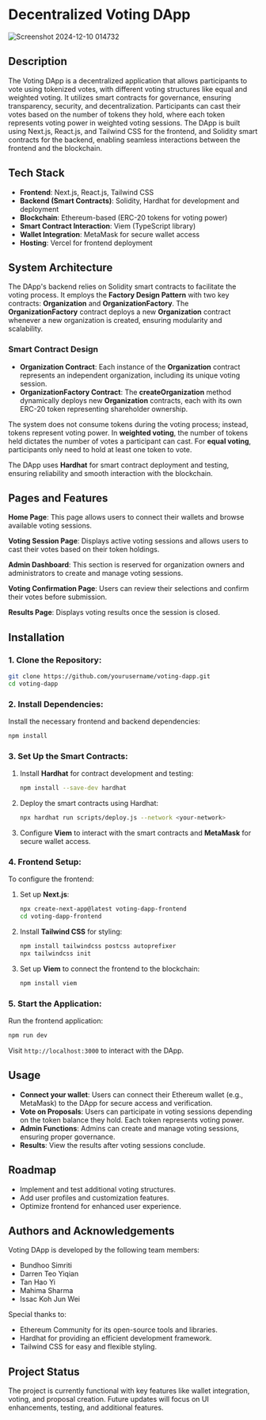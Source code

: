 # Decentralized Voting DApp 

![Screenshot 2024-12-10 014732](https://github.com/user-attachments/assets/8849440a-80ee-4c8a-864b-bbbbe3e9f071)

## Description

The Voting DApp is a decentralized application that allows participants to vote using tokenized votes, with different voting structures like equal and weighted voting. It utilizes smart contracts for governance, ensuring transparency, security, and decentralization. Participants can cast their votes based on the number of tokens they hold, where each token represents voting power in weighted voting sessions. The DApp is built using Next.js, React.js, and Tailwind CSS for the frontend, and Solidity smart contracts for the backend, enabling seamless interactions between the frontend and the blockchain.

## Tech Stack

- **Frontend**: Next.js, React.js, Tailwind CSS
- **Backend (Smart Contracts)**: Solidity, Hardhat for development and deployment
- **Blockchain**: Ethereum-based (ERC-20 tokens for voting power)
- **Smart Contract Interaction**: Viem (TypeScript library)
- **Wallet Integration**: MetaMask for secure wallet access
- **Hosting**: Vercel for frontend deployment

## System Architecture

The DApp's backend relies on Solidity smart contracts to facilitate the voting process. It employs the **Factory Design Pattern** with two key contracts: **Organization** and **OrganizationFactory**. The **OrganizationFactory** contract deploys a new **Organization** contract whenever a new organization is created, ensuring modularity and scalability.

### Smart Contract Design

- **Organization Contract**: Each instance of the **Organization** contract represents an independent organization, including its unique voting session.
- **OrganizationFactory Contract**: The **createOrganization** method dynamically deploys new **Organization** contracts, each with its own ERC-20 token representing shareholder ownership.
  
The system does not consume tokens during the voting process; instead, tokens represent voting power. In **weighted voting**, the number of tokens held dictates the number of votes a participant can cast. For **equal voting**, participants only need to hold at least one token to vote.

The DApp uses **Hardhat** for smart contract deployment and testing, ensuring reliability and smooth interaction with the blockchain.

## Pages and Features

**Home Page**: This page allows users to connect their wallets and browse available voting sessions.

**Voting Session Page**: Displays active voting sessions and allows users to cast their votes based on their token holdings.

**Admin Dashboard**: This section is reserved for organization owners and administrators to create and manage voting sessions.

**Voting Confirmation Page**: Users can review their selections and confirm their votes before submission.

**Results Page**: Displays voting results once the session is closed.

## Installation

### 1. Clone the Repository:

```bash
git clone https://github.com/yourusername/voting-dapp.git
cd voting-dapp
```

### 2. Install Dependencies:

Install the necessary frontend and backend dependencies:

```bash
npm install
```

### 3. Set Up the Smart Contracts:

1. Install **Hardhat** for contract development and testing:

   ```bash
   npm install --save-dev hardhat
   ```

2. Deploy the smart contracts using Hardhat:

   ```bash
   npx hardhat run scripts/deploy.js --network <your-network>
   ```

3. Configure **Viem** to interact with the smart contracts and **MetaMask** for secure wallet access.

### 4. Frontend Setup:

To configure the frontend:

1. Set up **Next.js**:

   ```bash
   npx create-next-app@latest voting-dapp-frontend
   cd voting-dapp-frontend
   ```

2. Install **Tailwind CSS** for styling:

   ```bash
   npm install tailwindcss postcss autoprefixer
   npx tailwindcss init
   ```

3. Set up **Viem** to connect the frontend to the blockchain:

   ```bash
   npm install viem
   ```

### 5. Start the Application:

Run the frontend application:

```bash
npm run dev
```

Visit `http://localhost:3000` to interact with the DApp.

## Usage

- **Connect your wallet**: Users can connect their Ethereum wallet (e.g., MetaMask) to the DApp for secure access and verification.
- **Vote on Proposals**: Users can participate in voting sessions depending on the token balance they hold. Each token represents voting power.
- **Admin Functions**: Admins can create and manage voting sessions, ensuring proper governance.
- **Results**: View the results after voting sessions conclude.

## Roadmap

- Implement and test additional voting structures.
- Add user profiles and customization features.
- Optimize frontend for enhanced user experience.

## Authors and Acknowledgements

Voting DApp is developed by the following team members:

- Bundhoo Simriti
- Darren Teo Yiqian
- Tan Hao Yi
- Mahima Sharma
- Issac Koh Jun Wei

Special thanks to:

- Ethereum Community for its open-source tools and libraries.
- Hardhat for providing an efficient development framework.
- Tailwind CSS for easy and flexible styling.

## Project Status

The project is currently functional with key features like wallet integration, voting, and proposal creation. Future updates will focus on UI enhancements, testing, and additional features.
